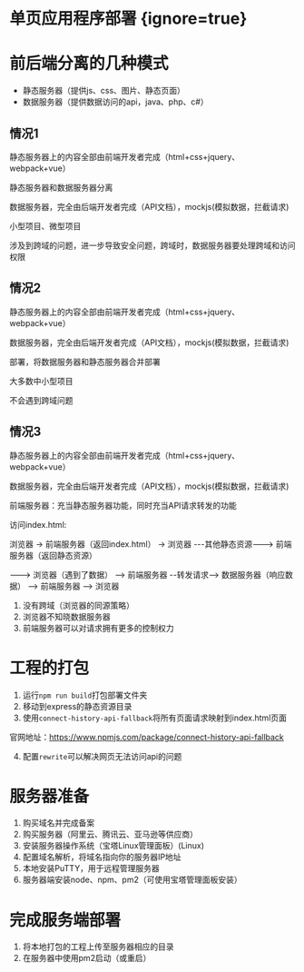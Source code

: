 # 单页应用程序部署 {ignore=true}

# 前后端分离的几种模式

- 静态服务器（提供js、css、图片、静态页面）
- 数据服务器（提供数据访问的api，java、php、c#）

## 情况1

静态服务器上的内容全部由前端开发者完成（html+css+jquery、webpack+vue）

静态服务器和数据服务器分离

数据服务器，完全由后端开发者完成（API文档），mockjs(模拟数据，拦截请求)

小型项目、微型项目

涉及到跨域的问题，进一步导致安全问题，跨域时，数据服务器要处理跨域和访问权限

## 情况2

静态服务器上的内容全部由前端开发者完成（html+css+jquery、webpack+vue）

数据服务器，完全由后端开发者完成（API文档），mockjs(模拟数据，拦截请求)

部署，将数据服务器和静态服务器合并部署

大多数中小型项目

不会遇到跨域问题

## 情况3

静态服务器上的内容全部由前端开发者完成（html+css+jquery、webpack+vue）

数据服务器，完全由后端开发者完成（API文档），mockjs(模拟数据，拦截请求)

前端服务器：充当静态服务器功能，同时充当API请求转发的功能

访问index.html:

浏览器 -> 前端服务器（返回index.html） -> 浏览器 ---其他静态资源---> 前端服务器（返回静态资源）

---> 浏览器（遇到了数据） --> 前端服务器 --转发请求--> 数据服务器（响应数据） --> 前端服务器 --> 浏览器

1. 没有跨域（浏览器的同源策略）
2. 浏览器不知晓数据服务器
3. 前端服务器可以对请求拥有更多的控制权力


# 工程的打包

1. 运行```npm run build```打包部署文件夹
2. 移动到express的静态资源目录
3. 使用```connect-history-api-fallback```将所有页面请求映射到index.html页面

官网地址：https://www.npmjs.com/package/connect-history-api-fallback

4. 配置```rewrite```可以解决网页无法访问api的问题

# 服务器准备

1. 购买域名并完成备案
2. 购买服务器（阿里云、腾讯云、亚马逊等供应商）
3. 安装服务器操作系统（宝塔Linux管理面板）(Linux)
4. 配置域名解析，将域名指向你的服务器IP地址
5. 本地安装PuTTY，用于远程管理服务器
6. 服务器端安装node、npm、pm2（可使用宝塔管理面板安装）

# 完成服务端部署

1. 将本地打包的工程上传至服务器相应的目录
2. 在服务器中使用pm2启动（或重启）


